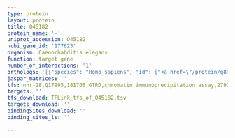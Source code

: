 ```yaml
---
type: protein
layout: protein
title: O45182
protein_name: '-'
uniprot_accession: O45182
ncbi_gene_id: '177623'
organism: Caenorhabditis elegans
function: target gene
number_of_interactions: '1'
orthologs: '[{"species": "Homo sapiens", "id": ["<a href=\"/protein/q8ivj1\">Q8IVJ1</a>"]}, {"species": "Mus musculus", "id": ["<a href=\"/protein/q8bja2\">Q8BJA2</a>"]}, {"species": "Rattus norvegicus", "id": ["<a href=\"/protein/d3zm22\">D3ZM22</a>", "<a href=\"/protein/d4a7d4\">D4A7D4</a>"]}, {"species": "Danio rerio", "id": ["<a href=\"/protein/e7exx2\">E7EXX2</a>", "E7EXX5"]}]'
jaspar_matrices: ''
tfs: nhr-28,Q17905,181705,GTRD,chromatin immunoprecipitation assay,27924024%5Buid%5D,No
targets: ''
tfs_download: TFLink_tfs_of_O45182.tsv
targets_download: ''
bindingSites_download: ''
binding_sites_ls: ''

---
```


